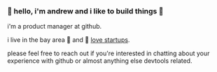 ### 👋 hello, i'm andrew and i like to build things :hammer:

i'm a product manager at github.

i live in the bay area :bridge_at_night: and :rocket: [love startups](https://www.linkedin.com/in/andrewakim).

please feel free to reach out if you're interested in chatting about your experience with github or almost anything else devtools related.
